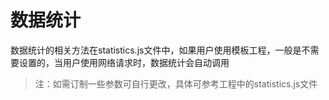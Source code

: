 # 数据统计

数据统计的相关方法在statistics.js文件中，如果用户使用模板工程，一般是不需要设置的，当用户使用网络请求时，数据统计会自动调用

> 注：如需订制一些参数可自行更改，具体可参考工程中的statistics.js文件



